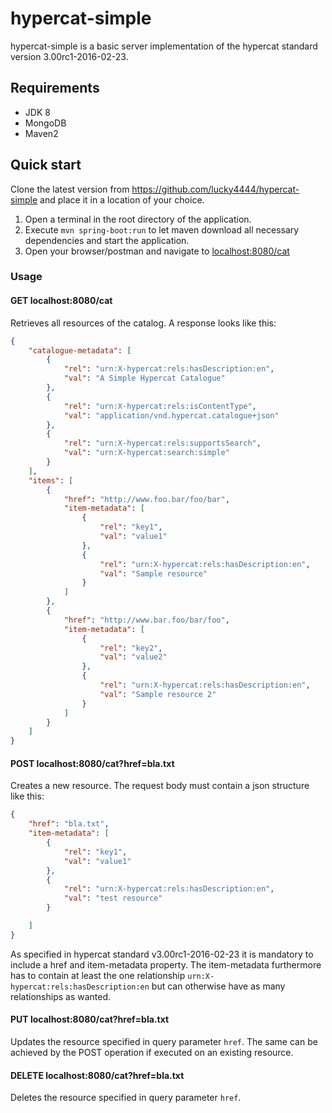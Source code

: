 # hypercat-simple

hypercat-simple is a basic server implementation of the hypercat standard version 3.00rc1-­2016­-02-23.



## Requirements

* JDK 8
* MongoDB
* Maven2

## Quick start

Clone the latest version from https://github.com/lucky4444/hypercat-simple and place it in a location of your choice.

1. Open a terminal in the root directory of the application.
2. Execute `mvn spring-boot:run` to let maven download all necessary dependencies and start the application.
3. Open your browser/postman and navigate to [localhost:8080/cat](http://localhost:8080/cat)


### Usage

#### GET localhost:8080/cat

Retrieves all resources of the catalog. A response looks like this:

```json
{
    "catalogue-metadata": [
        {
            "rel": "urn:X-hypercat:rels:hasDescription:en",
            "val": "A Simple Hypercat Catalogue"
        },
        {
            "rel": "urn:X-hypercat:rels:isContentType",
            "val": "application/vnd.hypercat.catalogue+json"
        },
        {
            "rel": "urn:X-hypercat:rels:supportsSearch",
            "val": "urn:X-hypercat:search:simple"
        }
    ],
    "items": [
        {
            "href": "http://www.foo.bar/foo/bar",
            "item-metadata": [
                {
                    "rel": "key1",
                    "val": "value1"
                },
                {
                    "rel": "urn:X-hypercat:rels:hasDescription:en",
                    "val": "Sample resource"
                }
            ]
        },
        {
            "href": "http://www.bar.foo/bar/foo",
            "item-metadata": [
                {
                    "rel": "key2",
                    "val": "value2"
                },
                {
                    "rel": "urn:X-hypercat:rels:hasDescription:en",
                    "val": "Sample resource 2"
                }
            ]
        }
    ]
}
```

#### POST localhost:8080/cat?href=bla.txt

Creates a new resource.
The request body must contain a json structure like this:

```json
{
	"href": "bla.txt",
	"item-metadata": [
		{
			"rel": "key1",
			"val": "value1"
		},
		{
			"rel": "urn:X-hypercat:rels:hasDescription:en",
			"val": "test resource"
		}

	]
}
```

As specified in hypercat standard v3.00rc1-­2016­-02-23 it is mandatory to include a href and item-metadata property. The item-metadata furthermore has to contain at least the one relationship
`urn:X­hypercat:rels:hasDescription:en` but can otherwise have as many relationships as wanted.

#### PUT localhost:8080/cat?href=bla.txt

Updates the resource specified in query parameter `href`. The same can be achieved by the POST operation if executed on an existing resource.

#### DELETE localhost:8080/cat?href=bla.txt

Deletes the resource specified in query parameter `href`.